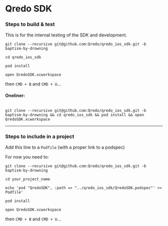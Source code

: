 # Qredo SDK

### Steps to build & test

This is for the internal testing of the SDK and development.

`git clone --recursive git@github.com:Qredo/qredo_ios_sdk.git -b baptism-by-drowning`

`cd qredo_ios_sdk`

`pod install`

`open QredoSDK.xcworkspace`

then `CMD + B` and `CMD + U`...

#### Oneliner:

```

git clone --recursive git@github.com:Qredo/qredo_ios_sdk.git -b baptism-by-drowning && cd qredo_ios_sdk && pod install && open QredoSDK.xcworkspace

```

---

### Steps to include in a project

Add this line to a `Podfile` (with a proper link to a podspec)

For now you need to:

`git clone --recursive git@github.com:Qredo/qredo_ios_sdk.git -b baptism-by-drowning`

`cd your_project_name`

`echo 'pod "QredoSDK", :path => "../qredo_ios_sdk/QredoSDK.podspec"' >> Podfile'`

`pod install`

`open QredoSDK.xcworkspace`

then `CMD + B` and `CMD + U`...

